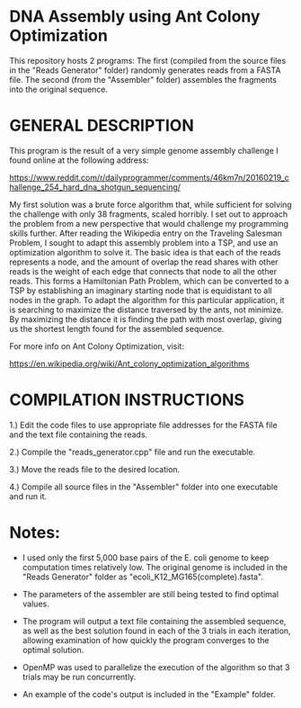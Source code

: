 # DNA Assembly using Ant Colony Optimization

This repository hosts 2 programs: 
The first (compiled from the source files in the "Reads Generator" folder) randomly generates reads from a FASTA file.
The second (from the "Assembler" folder) assembles the fragments into the original sequence.

# GENERAL DESCRIPTION

This program is the result of a very simple genome assembly challenge I found online at the following address:

https://www.reddit.com/r/dailyprogrammer/comments/46km7n/20160219_challenge_254_hard_dna_shotgun_sequencing/

My first solution was a brute force algorithm that, while sufficient for solving the challenge with only 38 fragments, scaled horribly. I set out to approach the problem from a new perspective that would challenge my programming skills further. After reading the Wikipedia entry on the Traveling Salesman Problem, I sought to adapt this assembly problem into a TSP, and use an optimization algorithm to solve it. The basic idea is that each of the reads represents a node, and the amount of overlap the read shares with other reads is the weight of each edge that connects that node to all the other reads. This forms a Hamiltonian Path Problem, which can be converted to a TSP by establishing an imaginary starting node that is equidistant to all nodes in the graph. To adapt the algorithm for this particular application, it is searching to maximize the distance traversed by the ants, not minimize. By maximizing the distance it is finding the path with most overlap, giving us the shortest length found for the assembled sequence.


For more info on Ant Colony Optimization, visit:

https://en.wikipedia.org/wiki/Ant_colony_optimization_algorithms



# COMPILATION INSTRUCTIONS

1.) Edit the code files to use appropriate file addresses for the FASTA file and the text file containing the reads.

2.) Compile the "reads_generator.cpp" file and run the executable.

3.) Move the reads file to the desired location.

4.) Compile all source files in the "Assembler" folder into one executable and run it.




# Notes: 

- I used only the first 5,000 base pairs of the E. coli genome to keep computation times relatively low. The original genome is included in the "Reads Generator" folder as "ecoli_K12_MG165(complete).fasta".

- The parameters of the assembler are still being tested to find optimal values. 

- The program will output a text file containing the assembled sequence, as well as the best solution found in each of the 3 trials in each iteration, allowing examination of how quickly the program converges to the optimal solution.

- OpenMP was used to parallelize the execution of the algorithm so that 3 trials may be run concurrently.

- An example of the code's output is included in the "Example" folder.
